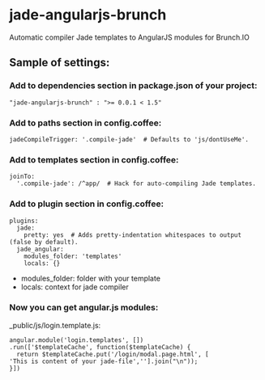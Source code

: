 jade-angularjs-brunch
=====================

Automatic compiler Jade templates to AngularJS modules for Brunch.IO

## Sample of settings:

### Add to dependencies section in package.json of your project:

`` "jade-angularjs-brunch" : ">= 0.0.1 < 1.5" `` 

### Add to paths section in config.coffee:

    jadeCompileTrigger: '.compile-jade'  # Defaults to 'js/dontUseMe'.

### Add to templates section in config.coffee:

    joinTo: 
      '.compile-jade': /^app/  # Hack for auto-compiling Jade templates.

### Add to plugin section in config.coffee:

    plugins:
      jade:
        pretty: yes  # Adds pretty-indentation whitespaces to output (false by default).
      jade_angular:
        modules_folder: 'templates'
        locals: {}

* modules_folder: folder with your template
* locals: context for jade compiler

### Now you can get angular.js modules:

_public/js/login.template.js:

    angular.module('login.templates', [])
    .run(['$templateCache', function($templateCache) {
      return $templateCache.put('/login/modal.page.html', [
    'This is content of your jade-file',''].join("\n"));
    }])


